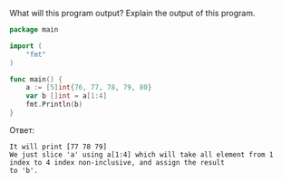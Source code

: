 What will this program output? Explain the output of this program.

```go
package main

import (
    "fmt"
)

func main() {
    a := [5]int{76, 77, 78, 79, 80}
    var b []int = a[1:4]
    fmt.Println(b)
}
```

Ответ:
```
It will print [77 78 79]
We just slice 'a' using a[1:4] which will take all element from 1 index to 4 index non-inclusive, and assign the result
to 'b'.
```
